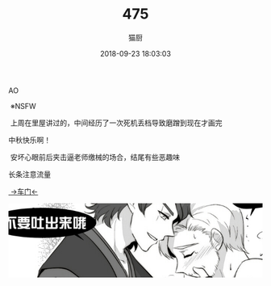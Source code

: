 ﻿---
layout: post
title: 475
date: 2018-09-23 18:03:03
updated: 2019-02-02 15:06:15
comments: true
categories: [Photo]
tags: [AO, obikin, obi-wan&ampnbspkenobi, anakin&nbspskywalker]
author: "猫厨"
description: ""
toc: true
---

<p>AO</p> 
<p>&nbsp;※NSFW</p> 
<p>&nbsp;上周在里屋讲过的，中间经历了一次死机丢档导致磨蹭到现在才画完</p> 
<p>中秋快乐啊！</p> 
<p>&nbsp;安坏心眼前后夹击逼老师缴械的场合，结尾有些恶趣味</p> 
<p>长条注意流量</p> 
<p><a rel="nofollow" href="https://images-wixmp-ed30a86b8c4ca887773594c2.wixmp.com/intermediary/f/d97cf4c4-1f95-4c79-9e66-10b31d5fac97/dcyorda-779d6851-0ea9-43a1-913c-c0aaf8dc8eba.jpg" target="_blank"  >&nbsp;→车门←</a></p>

![](https://raw.githubusercontent.com/alicewish/meowchain247/master/img_cVZNdzJtQk9JV2RaQmdia3NxTDhlbEpsajVsVjhGaG43RlVmZGp1UUZXRVFNdVh1aWhwVjNnPT0.png)